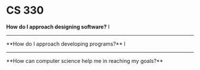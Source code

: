 # CS 330

**How do I approach designing software?**
I

<hr>
**How do I approach developing programs?**
I
<hr>
**How can computer science help me in reaching my goals?**
